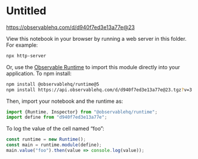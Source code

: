 # Untitled

https://observablehq.com/d/d940f7ed3e13a77e@23

View this notebook in your browser by running a web server in this folder. For
example:

~~~sh
npx http-server
~~~

Or, use the [Observable Runtime](https://github.com/observablehq/runtime) to
import this module directly into your application. To npm install:

~~~sh
npm install @observablehq/runtime@5
npm install https://api.observablehq.com/d/d940f7ed3e13a77e@23.tgz?v=3
~~~

Then, import your notebook and the runtime as:

~~~js
import {Runtime, Inspector} from "@observablehq/runtime";
import define from "d940f7ed3e13a77e";
~~~

To log the value of the cell named “foo”:

~~~js
const runtime = new Runtime();
const main = runtime.module(define);
main.value("foo").then(value => console.log(value));
~~~
